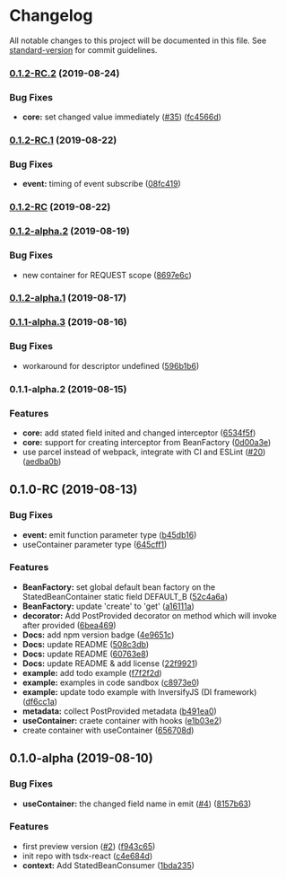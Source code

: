 # Changelog

All notable changes to this project will be documented in this file. See [standard-version](https://github.com/conventional-changelog/standard-version) for commit guidelines.

### [0.1.2-RC.2](https://github.com/mjolnirjs/stated-bean/compare/v0.1.2-RC.1...v0.1.2-RC.2) (2019-08-24)


### Bug Fixes

* **core:** set changed value immediately ([#35](https://github.com/mjolnirjs/stated-bean/issues/35)) ([fc4566d](https://github.com/mjolnirjs/stated-bean/commit/fc4566d))

### [0.1.2-RC.1](https://github.com/mjolnirjs/stated-bean/compare/v0.1.2-RC...v0.1.2-RC.1) (2019-08-22)


### Bug Fixes

* **event:** timing of event subscribe ([08fc419](https://github.com/mjolnirjs/stated-bean/commit/08fc419))

### [0.1.2-RC](https://github.com/mjolnirjs/stated-bean/compare/v0.1.2-alpha.2...v0.1.2-RC) (2019-08-22)

### [0.1.2-alpha.2](https://github.com/mjolnirjs/stated-bean/compare/v0.1.2-alpha.1...v0.1.2-alpha.2) (2019-08-19)


### Bug Fixes

* new container for REQUEST scope ([8697e6c](https://github.com/mjolnirjs/stated-bean/commit/8697e6c))

### [0.1.2-alpha.1](https://github.com/mjolnirjs/stated-bean/compare/v0.1.2-alpha...v0.1.2-alpha.1) (2019-08-17)

### [0.1.1-alpha.3](https://github.com/mjolnirjs/stated-bean/compare/v0.1.1-alpha.2...v0.1.1-alpha.3) (2019-08-16)


### Bug Fixes

* workaround for descriptor undefined ([596b1b6](https://github.com/mjolnirjs/stated-bean/commit/596b1b6))

### 0.1.1-alpha.2 (2019-08-15)


### Features

* **core:** add stated field inited and changed interceptor ([6534f5f](https://github.com/mjolnirjs/stated-bean/commit/6534f5f))
* **core:** support for creating interceptor from BeanFactory ([0d00a3e](https://github.com/mjolnirjs/stated-bean/commit/0d00a3e))
* use parcel instead of webpack, integrate with CI and ESLint ([#20](https://github.com/mjolnirjs/stated-bean/issues/20)) ([aedba0b](https://github.com/mjolnirjs/stated-bean/commit/aedba0b))

## 0.1.0-RC (2019-08-13)


### Bug Fixes

* **event:** emit function parameter type ([b45db16](https://github.com/mjolnirjs/stated-bean/commit/b45db16))
* useContainer parameter type ([645cff1](https://github.com/mjolnirjs/stated-bean/commit/645cff1))


### Features

* **BeanFactory:** set global default bean factory on the StatedBeanContainer static field DEFAULT_B ([52c4a6a](https://github.com/mjolnirjs/stated-bean/commit/52c4a6a))
* **BeanFactory:** update 'create' to 'get' ([a16111a](https://github.com/mjolnirjs/stated-bean/commit/a16111a))
* **decorator:** Add PostProvided decorator on method which will invoke after provided ([6bea469](https://github.com/mjolnirjs/stated-bean/commit/6bea469))
* **Docs:** add npm version badge ([4e9651c](https://github.com/mjolnirjs/stated-bean/commit/4e9651c))
* **Docs:** update README ([508c3db](https://github.com/mjolnirjs/stated-bean/commit/508c3db))
* **Docs:** update README ([60763e8](https://github.com/mjolnirjs/stated-bean/commit/60763e8))
* **Docs:** update README & add license ([22f9921](https://github.com/mjolnirjs/stated-bean/commit/22f9921))
* **example:** add todo example ([f7f2f2d](https://github.com/mjolnirjs/stated-bean/commit/f7f2f2d))
* **example:** examples in code sandbox ([c8973e0](https://github.com/mjolnirjs/stated-bean/commit/c8973e0))
* **example:** update todo example with InversifyJS (DI framework) ([df6cc1a](https://github.com/mjolnirjs/stated-bean/commit/df6cc1a))
* **metadata:** collect PostProvided metadata ([b491ea0](https://github.com/mjolnirjs/stated-bean/commit/b491ea0))
* **useContainer:** craete container with hooks ([e1b03e2](https://github.com/mjolnirjs/stated-bean/commit/e1b03e2))
* create container with useContainer ([656708d](https://github.com/mjolnirjs/stated-bean/commit/656708d))

## 0.1.0-alpha (2019-08-10)


### Bug Fixes

* **useContainer:** the changed field name in emit ([#4](https://github.com/mjolnirjs/stated-bean/issues/4)) ([8157b63](https://github.com/mjolnirjs/stated-bean/commit/8157b63))


### Features

* first preview version ([#2](https://github.com/mjolnirjs/stated-bean/issues/2)) ([f943c65](https://github.com/mjolnirjs/stated-bean/commit/f943c65))
* init repo with tsdx-react ([c4e684d](https://github.com/mjolnirjs/stated-bean/commit/c4e684d))
* **context:** Add StatedBeanConsumer ([1bda235](https://github.com/mjolnirjs/stated-bean/commit/1bda235))

